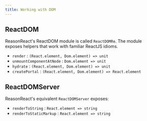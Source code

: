 ```yaml
---
title: Working with DOM
---
```


## ReactDOM

ReasonReact's ReactDOM module is called `ReactDOMRe`. The module exposes helpers that work with familiar ReactJS idioms.

- `render` : `(React.element, Dom.element) => unit`
- `unmountComponentAtNode` : `Dom.element => unit`
- `hydrate` : `(React.element, Dom.element) => unit`
- `createPortal` : `(React.element, Dom.element) => React.element`

## ReactDOMServer

ReasonReact's equivalent `ReactDOMServer` exposes:

- `renderToString` : `React.element => string`
- `renderToStaticMarkup` : `React.element => string`
